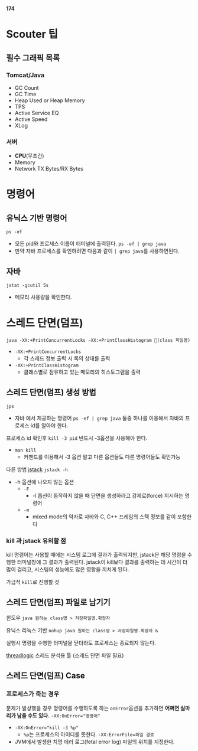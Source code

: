 **174**
# Scouter 팁
## 필수 그래픽 목록
### Tomcat/Java
- GC Count
- GC Time
- Heap Used or Heap Memory
- TPS
- Active Service EQ
- Active Speed
- XLog
### 서버
- **CPU**(무조건)
- Memory
- Network TX Bytes/RX Bytes

# 명령어
## 유닉스 기반 명령어
`ps -ef`
- 모든 pid와 프로세스 이름이 터미널에 출력된다.
`ps -ef | grep java`
- 만약 자바 프로세스를 확인하려면 다음과 같이 `| grep java`를 사용하면된다.

## 자바
`jstat -gcutil 5s`
- 메모리 사용량을 확인한다.

# 스레드 단면(덤프)

`java -XX:+PrintConcurrentLocks -XX:+PrintClassHistogram (class 파일명)`
- `-XX:+PrintConcurrentLocks`
	- 각 스레드 정보 출력 시 록의 상태를 출력
- `-XX:+PrintClassHistogram`
	- 클래스별로 점유하고 있는 메모리의 히스토그램을 출력

## 스레드 단면(덤프) 생성 방법
`jps`
- 자바 에서 제공하는 명령어
`ps -ef | grep java`
둘중 하나를 이용해서 자바의 프로세스 id를 알아야 한다.

프로세스 id 확인후
`kill -3 pid`
반드시 -3옵션을 사용해야 한다.
- `man kill`
	- 커맨드를 이용해서 -3 옵션 말고 다른 옵션들도 다른 명령어들도 확인가능

다른 방법
[jstack](https://docs.oracle.com/en/java/javase/11/tools/jstack.html)
`jstack -h`
- -h 옵션에 나오지 않는 옵션
	- `-F`
		- -l 옵션이 동작하지 않을 때 단면을 생성하라고 강제로(force) 지시하는 명령어
	- `-m`
		- mixed mode의 약자로 자바와 C, C++ 프레임의 스택 정보를 같이 포함한다

### kill 과 jstack 유의할 점
kill 명령어는 사용할 때에는 시스템 로그에 결과가 출력되지만, 
jstack은 해당 명령을 수행한 터미널창에 그 결과가 출력된다.
jstack이 kill보다 결과를 출력하는 데 시간이 더 많이 걸리고, 시스템의 성능에도 많은 영향을 끼치게 된다.

가급적 `kill`로 진행할 것

## 스레드 단면(덤프) 파일로 남기기
윈도우
`java 원하는 class명 > 저장파일명.확장자`

유닉스 리눅스 기반
`nohup java 원하는 class명 > 저장파일명.확장자 &`

실행시 명령을 수행한 터미널을 닫더라도 프로세스는 종료되지 않는다.

[threadlogic](https://github.com/sparameswaran/threadlogic)
스레드 분석용 툴 (스레드 단면 파일 필요)

## 스레드 단면(덤프) Case

### 프로세스가 죽는 경우
문제가 발상했을 경우 명령어를 수행하도록 하는 `onError`옵션을 추가하면 **어쩌면 실마리가 남을 수도 있다.**
`-XX:OnError="명령어"`
- `-XX:OnError="kill -3 %p"`
	- `%p`는 프로세스의 아이디를 뜻한다.
`-XX:ErrorFile=파일 경로`
- JVM에서 발생한 치명 에러 로그(fetal error log) 파일의 위치를 지정한다.
